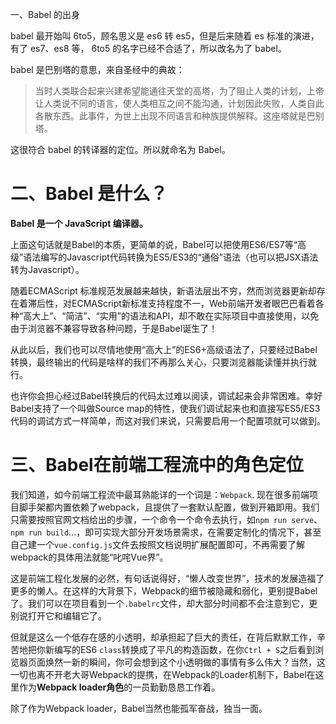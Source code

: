 一、Babel 的出身

babel 最开始叫 6to5，顾名思义是 es6 转 es5，但是后来随着 es 标准的演进，有了 es7、es8 等， 6to5 的名字已经不合适了，所以改名为了 babel。

babel 是巴别塔的意思，来自圣经中的典故：

> 当时人类联合起来兴建希望能通往天堂的高塔，为了阻止人类的计划，上帝让人类说不同的语言，使人类相互之间不能沟通，计划因此失败，人类自此各散东西。此事件，为世上出现不同语言和种族提供解释。这座塔就是巴别塔。

这很符合 babel 的转译器的定位。所以就命名为 Babel。

# 二、Babel 是什么？

**Babel 是一个 JavaScript 编译器。**

上面这句话就是Babel的本质，更简单的说，Babel可以把使用ES6/ES7等“高级”语法编写的Javascript代码转换为ES5/ES3的“通俗”语法（也可以把JSX语法转为Javascript）。

随着ECMAScript 标准规范发展越来越快，新语法层出不穷，然而浏览器更新却存在着滞后性，对ECMAScript新标准支持程度不一，Web前端开发者眼巴巴看着各种“高大上”、“简洁”、“实用”的语法和API，却不敢在实际项目中直接使用，以免由于浏览器不兼容导致各种问题，于是Babel诞生了！

从此以后，我们也可以尽情地使用“高大上”的ES6+高级语法了，只要经过Babel转换，最终输出的代码是啥样的我们不再那么关心，只要浏览器能读懂并执行就行。

也许你会担心经过Babel转换后的代码太过难以阅读，调试起来会非常困难。幸好Babel支持了一个叫做Source map的特性，使我们调试起来也和直接写ES5/ES3代码的调试方式一样简单，而这对我们来说，只需要启用一个配置项就可以做到。

# 三、Babel在前端工程流中的角色定位

我们知道，如今前端工程流中最耳熟能详的一个词是：`Webpack`. 现在很多前端项目脚手架都内置依赖了webpack，且提供了一套默认配置，做到开箱即用。我们只需要按照官网文档给出的步骤，一个命令一个命令去执行，如`npm run serve`、`npm run build`...，即可实现大部分开发场景需求，在需要定制化的情况下，甚至自己建一个`vue.config.js`文件去按照文档说明扩展配置即可，不再需要了解webpack的具体用法就能“叱咤Vue界”。

这是前端工程化发展的必然，有句话说得好，“懒人改变世界”，技术的发展造福了更多的懒人。在这样的大背景下，Webpack的细节被隐藏和弱化，更别提Babel了。我们可以在项目看到一个`.babelrc`文件，却大部分时间都不会注意到它，更别说打开它和编辑它了。

但就是这么一个低存在感的小透明，却承担起了巨大的责任，在背后默默工作，辛苦地把你新编写的ES6 `class`转换成了平凡的构造函数，在你`Ctrl + S`之后看到浏览器页面焕然一新的瞬间，你可会想到这个小透明做的事情有多么伟大？当然，这一切也离不开老大哥Webpack的提携，在Webpack的Loader机制下，Babel在这里作为**Webpack loader角色**的一员勤勤恳恳工作着。

除了作为Webpack loader，Babel当然也能孤军奋战，独当一面。


